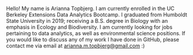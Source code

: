 Hello! My name is Arianna Topbjerg. I am currently enrolled in the UC Berkeley Extensions Data Analytics Bootcamp. I graduated from Humboldt State University in 2019; receiving a B.S. degree in Biology with an emphasis in Ecology and Biodiversity. I am currently looking for jobs pertaining to data analytics, as well as environmental science positions.
If you would like to discuss any of my work I have done in GitHub, please contact me via email at arianna.m.topbjerg@gmail.com :)




<!---
Ariannatopbjerg/Ariannatopbjerg is a ✨ special ✨ repository because its `README.md` (this file) appears on your GitHub profile.
You can click the Preview link to take a look at your changes.
--->
